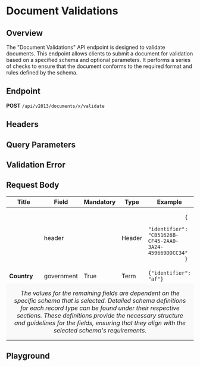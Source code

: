 <script setup>
import SwaggerUI from "@/swagger/view/SwaggerUI.vue"
import swaggerJson from "@/swagger/json/general/document-validations/validations.json";
import { useClearingHouse } from "@/utils/composables"

const swaggerSpecs = [
  { json: swaggerJson, protected: true },
];
</script>

# Document Validations

## Overview

The "Document Validations" API endpoint is designed to validate documents. This endpoint allows clients to submit a document for validation based on a specified schema and optional parameters. It performs a series of checks to ensure that the document conforms to the required format and rules defined by the schema.

## Endpoint
**POST** `/api/v2013/documents/x/validate`

## Headers
<!--@include: @/../components/common/header/authorization-realm.md-->

## Query Parameters
<!--@include: @/../components/common/query/schema-metadata-government.md-->

## Validation Error
<!--@include: @/../components/common/validation-error.md-->

## Request Body


<table class="ircc__table" style="table-layout: fixed; width: 100%;">
  <thead>
    <tr>
      <th style="width: 40%;">Title</th>
      <th style="width: 20%;">Field</th>
      <th style="width: 10%;">Mandatory</th>
      <th style="width: 10%;">Type</th>
      <th style="width: 20%;">Example</th>
    </tr>
  </thead>
  <tbody>
    <tr>
      <td></td>
      <td>header</td>
      <td></td>
      <td><a :href="`/${useClearingHouse().name.value}/custom-types.html#header`">Header</a></td>
      <td><code>
            {
              "identifier": "CB51626B-CF45-2AA0-3A24-459669DDCC34"
            }
          </code></td>
    </tr>
     <tr>
      <td><strong><a :href="`/${useClearingHouse().name.value}/abs/thesaurus/general/countries`">Country</a></strong></td>
      <td>government</td>
      <td>True</td>
      <td><a :href="`/${useClearingHouse().name.value}/custom-types.html#term`">Term</a></td>
      <td><code>{"identifier": "af"}</code></td>
    </tr>
    <tr>
      <td colspan="5" style="text-align: center; font-style: italic; background-color: #f9f9f9; padding: 1rem;">
        The values for the remaining fields are dependent on the specific schema that is selected. Detailed schema definitions for each record type can be found under their respective sections. These definitions provide the necessary structure and guidelines for the fields, ensuring that they align with the selected schema's requirements.
      </td>
    </tr>
  </tbody>
</table>

## Playground

<SwaggerUI :swaggerSpecs="swaggerSpecs" />

